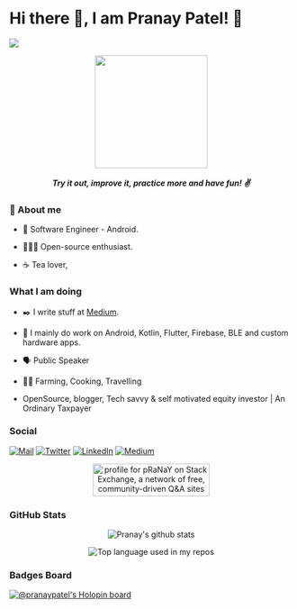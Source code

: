 # Hi there 👋, I am Pranay Patel! 🙏

![](https://komarev.com/ghpvc/?username=pranaypatel512&color=brightgreen&style=flat)

 <p align="center">
    <img height="200px" width="200px" src="https://user-images.githubusercontent.com/10808436/209355175-23c2a87e-75d6-4ac1-8dd5-ebe724e42674.png" >
  <br>  <br>
  <b><i>Try it out, improve it, practice more and have fun! ✌️ </i></b> 
 </p>

### 📃 About me

* 💼 Software Engineer - Android.

* 👨🏻‍💻 Open-source enthusiast. 

* ☕ Tea lover, 

### What I am doing

* ✒️ I write stuff at [Medium](https://medium.com/@pranaypatel).

* 🙌 I mainly do work on Android, Kotlin, Flutter, Firebase, BLE and custom hardware apps.

* 🗣️ Public Speaker 

* 👨‍🍳 Farming, Cooking, Travelling

* OpenSource, blogger, Tech savvy & self motivated equity investor | An Ordinary Taxpayer

### Social

 
[![Mail](https://img.shields.io/badge/-Say%20Hi!-gray?style=for-the-badge&logo=gmail)](mailto:iampranaypatel@gmail.com)
[![Twitter](https://img.shields.io/badge/-twitter-gray?style=for-the-badge&logo=twitter)](https://twitter.com/pranaypatel_)
[![LinkedIn](https://img.shields.io/badge/-linkedin-gray?style=for-the-badge&logo=linkedin)](https://www.linkedin.com/in/pranaypatel512/)
[![Medium](https://img.shields.io/badge/-medium-gray?style=for-the-badge&logo=medium)](https://medium.com/@pranaypatel)

<center>
<a href="https://stackexchange.com/users/3529602"><img src="https://stackexchange.com/users/flair/3529602.png" width="208" height="58" alt="profile for pRaNaY on Stack Exchange, a network of free, community-driven Q&amp;A sites" title="profile for pRaNaY on Stack Exchange, a network of free, community-driven Q&amp;A sites"></a></center>

### GitHub Stats

<p align="center"> <img src="https://github-readme-stats.vercel.app/api?username=pranaypatel512&count_private=true&show_icons=true&include_all_commits=true" alt="Pranay's github stats" />

 <p align="center"> <img src="https://github-readme-stats.vercel.app/api/top-langs/?username=pranaypatel512&layout=compact&hide_title=1&card_width=300&show_icons=true" alt="Top language used in my repos" />
  

### Badges Board

[![@pranaypatel's Holopin board](https://holopin.me/pranaypatel)](https://holopin.io/@pranaypatel)

